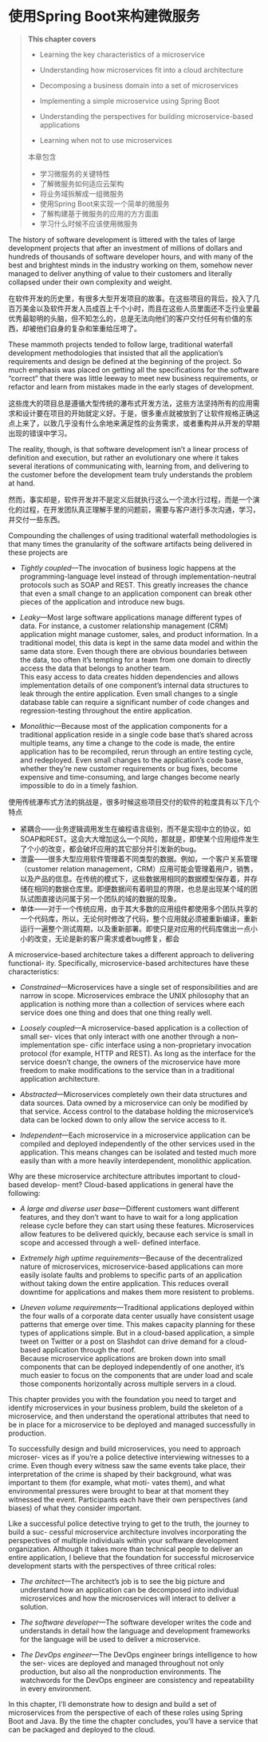 # 使用Spring Boot来构建微服务

> **This chapter covers**
>
> * Learning the key characteristics of a microservice
>
> * Understanding how microservices fit into a cloud architecture
>
> * Decomposing a business domain into a set of microservices
>
> * Implementing a simple microservice using Spring Boot
>
> * Understanding the perspectives for building microservice-based applications
>
> * Learning when not to use microservices
>
> 本章包含
>
> * 学习微服务的关键特性
> * 了解微服务如何适应云架构
> * 将业务域拆解成一组微服务
> * 使用Spring Boot来实现一个简单的微服务
> * 了解构建基于微服务的应用的方方面面
> * 学习什么时候不应该使用微服务

The history of software development is littered with the tales of large development projects that after an investment of millions of dollars and hundreds of thousands of software developer hours, and with many of the best and brightest minds in the industry working on them, somehow never managed to deliver anything of value to their customers and literally collapsed under their own complexity and weight.

在软件开发的历史里，有很多大型开发项目的故事。在这些项目的背后，投入了几百万美金以及软件开发人员成百上千个小时，而且在这些人员里面还不乏行业里最优秀最聪明的头脑，但不知怎么的，总是无法向他们的客户交付任何有价值的东西，却被他们自身的复杂和笨重给压垮了。

These mammoth projects tended to follow large, traditional waterfall development methodologies that insisted that all the application’s requirements and design be defined at the beginning of the project. So much emphasis was placed on getting all the specifications for the software “correct” that there was little leeway to meet new business requirements, or refactor and learn from mistakes made in the early stages of development.

这些庞大的项目总是遵循大型传统的瀑布式开发方法，这些方法坚持所有的应用需求和设计要在项目的开始就定义好。于是，很多重点就被放到了让软件规格正确这点上来了，以致几乎没有什么余地来满足性的业务需求，或者重构并从开发的早期出现的错误中学习。

The reality, though, is that software development isn’t a linear process of definition and execution, but rather an evolutionary one where it takes several iterations of communicating with, learning from, and delivering to the customer before the development team truly understands the problem at hand.

然而，事实却是，软件开发并不是定义后就执行这么一个流水行过程，而是一个演化的过程，在开发团队真正理解手里的问题前，需要与客户进行多次沟通，学习，并交付一些东西。

Compounding the challenges of using traditional waterfall methodologies is that many times the granularity of the software artifacts being delivered in these projects are

* _Tightly coupled_—The invocation of business logic happens at the programming-language level instead of through implementation-neutral protocols such as SOAP and REST. This greatly increases the chance that even a small change to an application component can break other pieces of the application and introduce new bugs.

* _Leaky_—Most large software applications manage different types of data. For instance, a customer relationship management \(CRM\) application might manage customer, sales, and product information. In a traditional model, this data is kept in the same data model and within the same data store. Even though there are obvious boundaries between the data, too often it’s tempting for a team from one domain to directly access the data that belongs to another team.  
  This easy access to data creates hidden dependencies and allows implementation details of one component’s internal data structures to leak through the entire application. Even small changes to a single database table can require a significant number of code changes and regression-testing throughout the entire application.

* _Monolithic_—Because most of the application components for a traditional application reside in a single code base that’s shared across multiple teams, any time a change to the code is made, the entire application has to be recompiled, rerun through an entire testing cycle, and redeployed. Even small changes to the application’s code base, whether they’re new customer requirements or bug fixes, become expensive and time-consuming, and large changes become nearly impossible to do in a timely fashion.

使用传统瀑布式方法的挑战是，很多时候这些项目交付的软件的粒度具有以下几个特点

* 紧耦合——业务逻辑调用发生在编程语言级别，而不是实现中立的协议，如SOAP和REST。这会大大增加这么一个风险，那就是，即使某个应用组件发生了个小的改变，都会破坏应用的其它部分并引发新的bug。
* 泄露——很多大型应用软件管理着不同类型的数据。例如，一个客户关系管理（customer relation management，CRM）应用可能会管理着用户，销售，以及产品的信息。在传统的模式下，这些数据用相同的数据模型保存着，并存储在相同的数据仓库里。即便数据间有着明显的界限，也总是出现某个域的团队试图直接访问属于另一个团队的域的数据的现象。
* 单体——对于一个传统应用，由于其大多数的应用组件都使用多个团队共享的一个代码库，所以，无论何时修改了代码，整个应用就必须被重新编译，重新运行一遍整个测试周期，以及重新部署。即使只是对应用的代码库做出一点小小的改变，无论是新的客户需求或者bug修复，都会

A microservice-based architecture takes a different approach to delivering functional- ity. Specifically, microservice-based architectures have these characteristics:

* _Constrained_—Microservices have a single set of responsibilities and are narrow in scope. Microservices embrace the UNIX philosophy that an application is nothing more than a collection of services where each service does one thing and does that one thing really well.

* _Loosely coupled_—A microservice-based application is a collection of small ser- vices that only interact with one another through a non–implementation spe- cific interface using a non-proprietary invocation protocol \(for example, HTTP and REST\). As long as the interface for the service doesn’t change, the owners of the microservice have more freedom to make modifications to the service than in a traditional application architecture.

* _Abstracted_—Microservices completely own their data structures and data sources. Data owned by a microservice can only be modified by that service. Access control to the database holding the microservice’s data can be locked down to only allow the service access to it.

* _Independent_—Each microservice in a microservice application can be compiled and deployed independently of the other services used in the application. This means changes can be isolated and tested much more easily than with a more heavily interdependent, monolithic application.

Why are these microservice architecture attributes important to cloud-based develop- ment? Cloud-based applications in general have the following:

* _A large and diverse user base_—Different customers want different features, and they don’t want to have to wait for a long application release cycle before they can start using these features. Microservices allow features to be delivered quickly, because each service is small in scope and accessed through a well- defined interface.

* _Extremely high uptime requirements_—Because of the decentralized nature of microservices, microservice-based applications can more easily isolate faults and problems to specific parts of an application without taking down the entire application. This reduces overall downtime for applications and makes them more resistent to problems.

* _Uneven volume requirements_—Traditional applications deployed within the four walls of a corporate data center usually have consistent usage patterns that emerge over time. This makes capacity planning for these types of applications simple. But in a cloud-based application, a simple tweet on Twitter or a post on Slashdot can drive demand for a cloud-based application through the roof.  
  Because microservice applications are broken down into small components that can be deployed independently of one another, it’s much easier to focus on the components that are under load and scale those components horizontally across multiple servers in a cloud.

This chapter provides you with the foundation you need to target and identify microservices in your business problem, build the skeleton of a microservice, and then understand the operational attributes that need to be in place for a microservice to be deployed and managed successfully in production.

To successfully design and build microservices, you need to approach microser- vices as if you’re a police detective interviewing witnesses to a crime. Even though every witness saw the same events take place, their interpretation of the crime is shaped by their background, what was important to them \(for example, what moti- vates them\), and what environmental pressures were brought to bear at that moment they witnessed the event. Participants each have their own perspectives \(and biases\) of what they consider important.

Like a successful police detective trying to get to the truth, the journey to build a suc- cessful microservice architecture involves incorporating the perspectives of multiple individuals within your software development organization. Although it takes more than technical people to deliver an entire application, I believe that the foundation for successful microservice development starts with the perspectives of three critical roles:

* _The architect_—The architect’s job is to see the big picture and understand how an application can be decomposed into individual microservices and how the microservices will interact to deliver a solution.

* _The software developer_—The software developer writes the code and understands in detail how the language and development frameworks for the language will be used to deliver a microservice.

* _The DevOps engineer_—The DevOps engineer brings intelligence to how the ser- vices are deployed and managed throughout not only production, but also all the nonproduction environments. The watchwords for the DevOps engineer are consistency and repeatability in every environment.

In this chapter, I’ll demonstrate how to design and build a set of microservices from the perspective of each of these roles using Spring Boot and Java. By the time the chapter concludes, you’ll have a service that can be packaged and deployed to the cloud.

